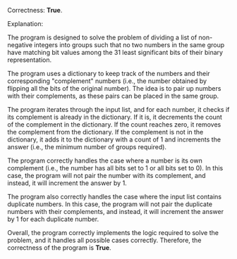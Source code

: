 Correctness: **True**.

Explanation:

The program is designed to solve the problem of dividing a list of non-negative integers into groups such that no two numbers in the same group have matching bit values among the 31 least significant bits of their binary representation.

The program uses a dictionary to keep track of the numbers and their corresponding "complement" numbers (i.e., the number obtained by flipping all the bits of the original number). The idea is to pair up numbers with their complements, as these pairs can be placed in the same group.

The program iterates through the input list, and for each number, it checks if its complement is already in the dictionary. If it is, it decrements the count of the complement in the dictionary. If the count reaches zero, it removes the complement from the dictionary. If the complement is not in the dictionary, it adds it to the dictionary with a count of 1 and increments the answer (i.e., the minimum number of groups required).

The program correctly handles the case where a number is its own complement (i.e., the number has all bits set to 1 or all bits set to 0). In this case, the program will not pair the number with its complement, and instead, it will increment the answer by 1.

The program also correctly handles the case where the input list contains duplicate numbers. In this case, the program will not pair the duplicate numbers with their complements, and instead, it will increment the answer by 1 for each duplicate number.

Overall, the program correctly implements the logic required to solve the problem, and it handles all possible cases correctly. Therefore, the correctness of the program is **True**.
